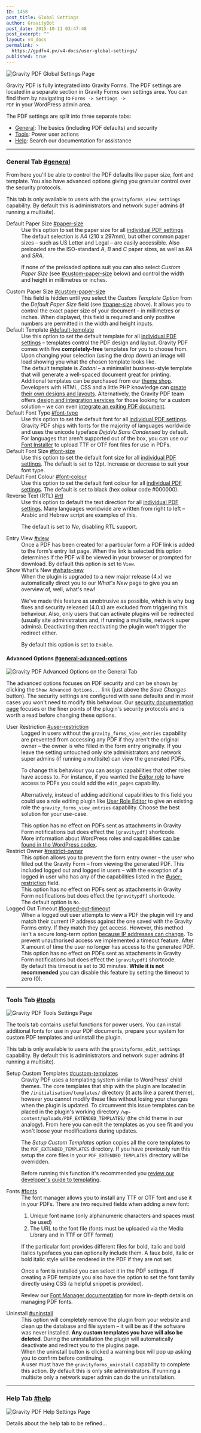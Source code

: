 ```yaml
---
ID: 1458
post_title: Global Settings
author: GravityBot
post_date: 2015-10-11 03:47:48
post_excerpt: ""
layout: v4_docs
permalink: >
  https://gpdfv4.pv/v4-docs/user-global-settings/
published: true
---
```

<img src="https://gpdfv4.pv/app/uploads/2015/10/general-settings.png" alt="Gravity PDF Global Settings Page" />

Gravity PDF is fully integrated into Gravity Forms. The PDF settings are located in a separate section in Gravity Forms own settings area. You can find them by navigating to <code>Forms -&gt; Settings -&gt; PDF</code> in your WordPress admin area.

The PDF settings are split into three separate tabs:

<ul>
<li><a href="#general">General</a>: The basics (including PDF defaults) and security</li>
<li><a href="#tools">Tools</a>: Power user actions </li>
<li><a href="#help">Help</a>: Search our documentation for assistance</li>
</ul>

<hr />

<h3>General Tab <a href="#general" title="" id="general">#general</a></h3>

From here you'll be able to control the PDF defaults like paper size, font and template. You also have advanced options giving you granular control over the security protocols.

This tab is only available to users with the <code>gravityforms_view_settings</code> capability. By default this is administrators and network super admins (if running a multisite).

<dl>
<dt>Default Paper Size <a href="#paper-size" title="" id="paper-size">#paper-size</a></dt>
<dd>
Use this option to set the paper size for all <a href="#">individual PDF settings</a>. The default selection is A4 (210 x 297mm), but other common paper sizes – such as US Letter and Legal – are easily accessible. Also preloaded are the ISO-standard <em>A</em>, <em>B</em> and <em>C</em> paper sizes, as well as <em>RA</em> and <em>SRA</em>.

If none of the preloaded options suit you can also select <em>Custom Paper Size</em> (see <a href="#custom-paper-size">#custom-paper-size</a> below) and control the width and height in millimetres or inches.
</dd>

<dt>Custom Paper Size <a href="#custom-paper-size" title="" id="custom-paper-size">#custom-paper-size</a></dt>
<dd>This field is hidden until you select the <em>Custom Template Option</em> from the <em>Default Paper Size</em> field (see <a href="#paper-size">#paper-size</a> above). It allows you to control the exact paper size of your document – in millimetres or inches. When displayed, this field is required and only positive numbers are permitted in the width and height inputs.</dd>

<dt>Default Template <a href="#default-template" title="" id="default-template">#default-template</a></dt>
<dd>Use this option to set the default template for all <a href="#">individual PDF settings</a> – templates control the PDF design and layout. Gravity PDF comes with five <strong>completely-free</strong> templates for you to choose from. Upon changing your selection (using the drop down) an image will load showing you what the chosen template looks like.</dd>

<dd>The default template is <em>Zadani</em> – a minimalist business-style template that will generate a well-spaced document great for printing. Additional templates can be purchased from our <a href="#">theme shop</a>.</dd>

<dd>Developers with HTML, CSS and a little PHP knowledge can <a href="#">create their own designs and layouts</a>. Alternatively, the Gravity PDF team offers <a href="#">design and integration services</a> for those looking for a custom solution – we can even <a href="#">integrate an exiting PDF document</a>.</dd>

<dt>Default Font Type <a href="#font-type" title="" id="font-size">#font-type</a></dt>
<dd>Use this option to set the default font for all <a href="#">individual PDF settings</a>. Gravity PDF ships with fonts for the majority of languages worldwide and uses the unicode typeface <em>DejaVu Sans Condensed</em> by default. For languages that aren't supported out of the box, you can use our <a href="#fonts">Font Installer</a> to upload TTF or OTF font files for use in PDFs.</dd>

<dt>Default Font Size <a href="#font-size" title="" id="font-size">#font-size</a></dt>
<dd>Use this option to set the default font size for all <a href="#">individual PDF settings</a>. The default is set to 12pt. Increase or decrease to suit your font type.</dd>

<dt>Default Font Colour <a href="#font-colour" title="" id="font-colour">#font-colour</a></dt>
<dd>Use this option to set the default font colour for all <a href="#">individual PDF settings</a>. The default is set to black (hex colour code #000000).</dd>

<dt>Reverse Text (RTL) <a href="#rtl" title="" id="rtl">#rtl</a></dt>
<dd>
Use this option to default the text direction for all <a href="#">individual PDF settings</a>. Many languages worldwide are written from right to left – Arabic and Hebrew script are examples of this.

The default is set to <em>No</em>, disabling RTL support.
</dd>

<dt>Entry View <a href="#view" title="" id="view">#view</a></dt>
<dd>Once a PDF has been created for a particular form a PDF link is added to the form's entry list page. When the link is selected this option determines if the PDF will be viewed in your browser or prompted for download. By default this option is set to <code>View</code>.</dd>

<dt>Show What's New <a href="#whats-new" title="" id="whats-new">#whats-new</a></dt>
<dd>
When the plugin is upgraded to a new major release (4.x) we automatically direct you to our <em>What's New</em> page to give you an overview of, well, what's new!

We've made this feature as unobtrusive as possible, which is why bug fixes and security released (4.0.x) are excluded from triggering this behaviour. Also, only users that can activate plugins will be redirected (usually site administrators and, if running a multisite, network super admins). Deactivating then reactivating the plugin won't trigger the redirect either.

By default this option is set to <code>Enable</code>.
</dd>
</dl>

<h4>Advanced Options <a href="#general-advanced-options" title="" id="general-advanced-options">#general-advanced-options</a></h4>

<img src="https://gpdfv4.pv/app/uploads/2015/10/security-settings.png" alt="Gravity PDF Advanced Options on the General Tab" title="" class="aligncenter" />

The advanced options focuses on PDF security and can be shown by clicking the <code>Show Advanced Options...</code> link (just above the <em>Save Changes</em> button). The security settings are configured with sane defaults and in most cases you won't need to modify this behaviour. Our <a href="#">security documentation page</a> focuses or the finer points of the plugin's security protocols and is worth a read before changing these options.

<dl>
<dt>User Restriction <a href="#user-restriction" title="" id="user-restriction">#user-restriction</a></dt>
<dd>
Logged in users without the <code>gravity_forms_view_entries</code> capability are prevented from accessing any PDF if they aren't the original owner – the owner is who filled in the form entry originally. If you leave the setting untouched only site administrators and network super admins (if running a multisite) can view the generated PDFs.

To change this behaviour you can assign capabilities that other roles have access to. For instance, if you wanted the <a href="https://codex.wordpress.org/Roles_and_Capabilities#Editor"><em>Editor</em> role</a> to have access to PDFs you could add the <code>edit_pages</code> capability.

Alternatively, instead of adding additional capabilities to this field you could use a role editing plugin like <a href="https://wordpress.org/plugins/user-role-editor/">User Role Editor</a> to give an existing role the <code>gravity_forms_view_entries</code> capability. Choose the best solution for your use-case.
</dd>

<dd>
This option has no effect on PDFs sent as attachments in Gravity Form notifications but does effect the <code>[gravitypdf]</code> shortcode.
</dd>

<dd>More information about WordPress roles and capabilities <a href="https://codex.wordpress.org/Roles_and_Capabilities">can be found in the WordPress codex</a>.</dd>

<dt>Restrict Owner <a href="#restrict-owner" title="" id="restrict-owner">#restrict-owner</a></dt>
<dd>This option allows you to prevent the form entry owner – the user who filled out the Gravity Form – from viewing the generated PDF. This included logged out and logged in users – with the exception of a logged in user who has any of the capabilities listed in the <a href="#user-restriction">#user-restriction</a> field.</dd>

<dd>This option has no effect on PDFs sent as attachments in Gravity Form notifications but does effect the <code>[gravitypdf]</code> shortcode.</dd>

<dd>The default option is <code>No</code>.</dd>

<dt>Logged Out Timeout <a href="#logged-out-timeout" title="" id="logged-out-timeout">#logged-out-timeout</a></dt>
<dd>When a logged out user attempts to view a PDF the plugin will try and match their current IP address against the one saved with the Gravity Forms entry. If they match they get access. However, this method isn't a secure long-term option <a href="http://whatismyipaddress.com/keeps-changing">because IP addresses can change</a>. To prevent unauthorised access we implemented a timeout feature. After X amount of time the user no longer has access to the generated PDF.</dd>

<dd>This option has no effect on PDFs sent as attachments in Gravity Form notifications but does effect the <code>[gravitypdf]</code> shortcode.</dd>

<dd>By default this timeout is set to 30 minutes. <strong>While it is not recommended</strong> you can disable this feature by setting the timeout to zero (0).</dd>
</dl>

<hr />

<h3>Tools Tab <a href="#tools" title="" id="tools">#tools</a></h3>

<img src="https://gpdfv4.pv/app/uploads/2015/10/tools-tab.png" alt="Gravity PDF Tools Settings Page" />

The tools tab contains useful functions for power users. You can install additional fonts for use in your PDF documents, prepare your system for custom PDF templates and uninstall the plugin.

This tab is only available to users with the <code>gravityforms_edit_settings</code> capability. By default this is administrators and network super admins (if running a multisite).

<dl>
<dt>Setup Custom Templates <a href="#custom-templates" title="" id="custom-templates">#custom-templates</a></dt>
<dd>
Gravity PDF uses a templating system similar to WordPress' child themes. The core templates that ship with the plugin are located in the <code>/initialisation/templates/</code> directory (it acts like a parent theme), however you cannot modify these files without losing your changes when the plugin is updated. To circumvent this issue templates can be placed in the plugin's working directory <code>/wp-content/uploads/PDF_EXTENDED_TEMPLATES/</code> (the child theme in our analogy). From here you can edit the templates as you see fit and you won't loose your modifications during updates.

The <em>Setup Custom Templates</em> option copies all the core templates to the <code>PDF_EXTENDED_TEMPLATES</code> directory. If you have previously run this setup the core files in your <code>PDF_EXTENDED_TEMPLATES</code> directory will be overridden.

Before running this function it's recommended you <a href="#">review our developer's guide to templating</a>.
</dd>

<dt>Fonts <a href="#fonts" title="" id="fonts">#fonts</a></dt>
<dd>
The font manager allows you to install any TTF or OTF font and use it in your PDFs. There are two required fields when adding a new font:

<ol>
<li>Unique font name (only alphanumeric characters and spaces must be used)</li>
<li>The URL to the font file (fonts must be uploaded via the Media Library and in TTF or OTF format)</li>
</ol>

If the particular font provides different files for bold, italic and bold italics typefaces you can optionally include them. A faux bold, italic or bold italic style will be rendered in the PDF if they are not set.

Once a font is installed you can select it in the PDF settings. If creating a PDF template you also have the option to set the font family directly using CSS (a helpful snippet is provided).

Review our <a href="#">Font Manager documentation</a> for more in-depth details on managing PDF fonts.
</dd>

<dt>Uninstall <a href="#uninstall" title="" id="uninstall">#uninstall</a></dt>
<dd>This option will completely remove the plugin from your website and clean up the database and file system – it will be as if the software was never installed. <strong>Any custom templates you have will also be deleted</strong>. During the uninstallation the plugin will automatically deactivate and redirect you to the plugins page.</dd>

<dd>When the uninstall button is clicked a warning box will pop up asking you to confirm before continuing.</dd>

<dd>A user must have the <code>gravityforms_uninstall</code> capability to complete this action. By default this is only site administrators. If running a multisite only a network super admin can do the uninstallation.</dd>
</dl>

<hr />

<h3>Help Tab <a href="#help" title="" id="help">#help</a></h3>

<img src="https://gpdfv4.pv/app/uploads/2015/10/help-tab.png" alt="Gravity PDF Help Settings Page" />

Details about the help tab to be refined...